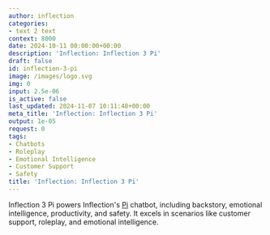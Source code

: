 ```yaml
---
author: inflection
categories:
- text 2 text
context: 8000
date: 2024-10-11 00:00:00+00:00
description: 'Inflection: Inflection 3 Pi'
draft: false
id: inflection-3-pi
image: /images/logo.svg
img: 0
input: 2.5e-06
is_active: false
last_updated: 2024-11-07 10:11:48+00:00
meta_title: 'Inflection: Inflection 3 Pi'
output: 1e-05
request: 0
tags:
- Chatbots
- Roleplay
- Emotional Intelligence
- Customer Support
- Safety
title: 'Inflection: Inflection 3 Pi'
---
```




Inflection 3 Pi powers Inflection's [Pi](https://pi.ai) chatbot, including backstory, emotional intelligence, productivity, and safety. It excels in scenarios like customer support, roleplay, and emotional intelligence.

